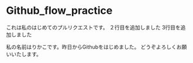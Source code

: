 # Github_flow_practice
これは私のはじめてのプルリクエストです。
２行目を追加しました
3行目を追加しました

私の名前はりかこです。昨日からGithubをはじめました。
どうぞよろしくお願いいたします。
